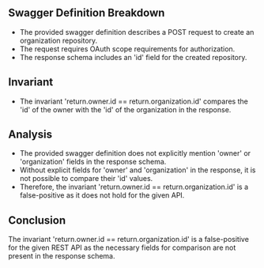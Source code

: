## Swagger Definition Breakdown
- The provided swagger definition describes a POST request to create an organization repository.
- The request requires OAuth scope requirements for authorization.
- The response schema includes an 'id' field for the created repository.

## Invariant
- The invariant 'return.owner.id == return.organization.id' compares the 'id' of the owner with the 'id' of the organization in the response.

## Analysis
- The provided swagger definition does not explicitly mention 'owner' or 'organization' fields in the response schema.
- Without explicit fields for 'owner' and 'organization' in the response, it is not possible to compare their 'id' values.
- Therefore, the invariant 'return.owner.id == return.organization.id' is a false-positive as it does not hold for the given API.

## Conclusion
The invariant 'return.owner.id == return.organization.id' is a false-positive for the given REST API as the necessary fields for comparison are not present in the response schema.
